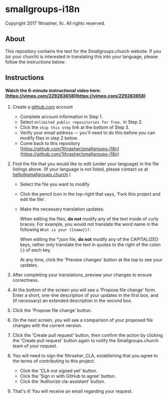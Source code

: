 # smallgroups-i18n
Copyright 2017 1thrasher, llc. All rights reserved.

## About
This repository contains the text for the Smallgroups.church website. If you (or your church) is interested in translating this into your language, please follow the instructions below.

## Instructions
#### Watch the 6-minute instructional video here: [https://vimeo.com/229283658](https://vimeo.com/229283658)

1. Create a [github.com](https://github.com/join) account
   - Complete account information in Step 1.
   - Select `Unlimited public repositories for free.` in Step 2.
   - Click the `skip this step` link at the bottom of Step 3.
   - Verify your email address -- you'll need to do this before you can modify files in step 2 below.
   - Come back to this repository [https://github.com/1thrasher/smallgroups-i18n](https://github.com/1thrasher/smallgroups-i18n)

2. Find the file that you would like to edit (under your language) in the file listings above. (If your language is not listed, please contact us at hello@smallgroups.church.)
   - Select the file you want to modify
   - Click the pencil icon in the top-right that says, 'Fork this project and edit the file'.
   - Make the necessary translation updates:
  
     When editing the files, **do not** modify any of the text inside of curly braces. For example, you would not translate the word name in the following `What is your {{name}}?`.

     When editing the \*.json file, **do not** modify any of the CAPITALIZED keys, rather only translate the text in quotes to the right of the colon (:) of each key.
     
     At any time, click the 'Preview changes' button at the top to see your updates.

3. After completing your translations, preview your changes to ensure correctness.
4. At the bottom of the screen you will see a 'Propose file change' form. Enter a short, one-line description of your updates in the first box, and (if necessary) an extended description in the second box.
5. Click the 'Propose file change' button.
6. On the next screen, you will see a comparison of your proposed file changes with the current version. 
7. Click the 'Create pull request' button, then confirm the action by clicking the 'Create pull request' button again to notify the Smallgroups.church team of your request.
8. You will need to sign the 1thrasher_CLA, establishing that you agree to the terms of contributing to this project.
   - Click the 'CLA not signed yet' button.
   - Click the 'Sign in with GitHub to agree' button.
   - Click the 'Authorize cla-assistant' button.
9. That's it! You will receive an email regarding your request.
